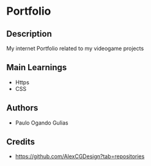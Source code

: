 #  Portfolio

## Description
My internet Portfolio related to my videogame projects

## Main Learnings 
* Https
* CSS

## Authors
 * Paulo Ogando Gulias

## Credits
* https://github.com/AlexCGDesign?tab=repositories
